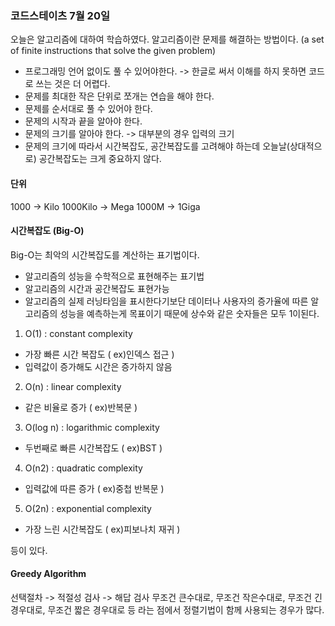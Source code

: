 ### 코드스테이츠 7월 20일

오늘은 알고리즘에 대하여 학습하였다.
알고리즘이란 문제를 해결하는 방법이다. (a set of finite instructions that solve the given problem)

- 프로그래밍 언어 없이도 풀 수 있어야한다. -> 한글로 써서 이해를 하지 못하면 코드로 쓰는 것은 더 어렵다.
- 문제를 최대한 작은 단위로 쪼개는 연습을 해야 한다.
- 문제를 순서대로 풀 수 있어야 한다.
- 문제의 시작과 끝을 알아야 한다.
- 문제의 크기를 알아야 한다. -> 대부분의 경우 입력의 크기
- 문제의 크기에 따라서 시간복잡도, 공간복잡도를 고려해야 하는데 오늘날(상대적으로) 공간복잡도는 크게 중요하지 않다.

#### 단위

1000 -> Kilo
1000Kilo -> Mega
1000M -> 1Giga

#### 시간복잡도 (Big-O)

Big-O는 최악의 시간복잡도를 계산하는 표기법이다.

- 알고리즘의 성능을 수학적으로 표현해주는 표기법
- 알고리즘의 시간과 공간복잡도 표현가능
- 알고리즘의 실제 러닝타임을 표시한다기보단 데이터나 사용자의 증가율에 따른 알고리즘의 성능을 예측하는게 목표이기 때문에 상수와 같은 숫자들은 모두 1이된다.

1. O(1) : constant complexity

- 가장 빠른 시간 복잡도 ( ex)인덱스 접근 )
- 입력값이 증가해도 시간은 증가하지 않음

2. O(n) : linear complexity

- 같은 비율로 증가 ( ex)반복문 )

3. O(log n) : logarithmic complexity

- 두번째로 빠른 시간복잡도 ( ex)BST )

4. O(n2) : quadratic complexity

- 입력값에 따른 증가 ( ex)중첩 반복문 )

5. O(2n) : exponential complexity

- 가장 느린 시간복잡도 ( ex)피보나치 재귀 )

등이 있다.

#### Greedy Algorithm

선택절차 -> 적절성 검사 -> 해답 검사
무조건 큰수대로, 무조건 작은수대로, 무조건 긴 경우대로, 무조건 짧은 경우대로 등 라는 점에서 정렬기법이 함께 사용되는 경우가 많다.
